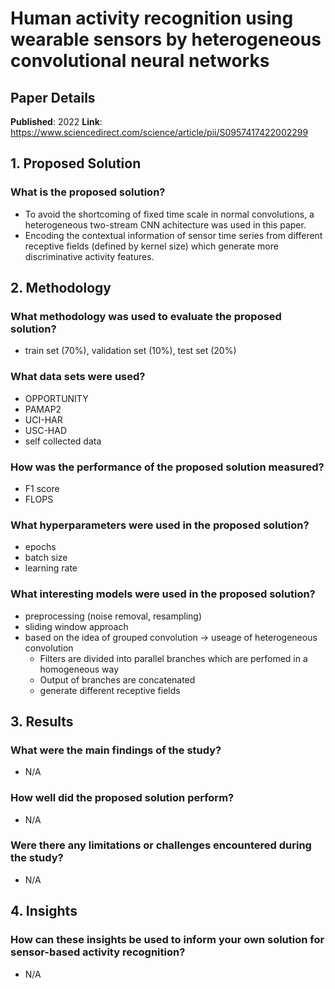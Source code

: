 # Human activity recognition using wearable sensors by heterogeneous convolutional neural networks

## Paper Details

**Published**: 2022
**Link**: https://www.sciencedirect.com/science/article/pii/S0957417422002299

## 1. Proposed Solution

### What is the proposed solution?
- To avoid the shortcoming of fixed time scale in normal convolutions, a heterogeneous two-stream CNN achitecture was used in this paper.
- Encoding the contextual information of sensor time series from different receptive fields (defined by kernel size) which generate more discriminative activity features.

## 2. Methodology

### What methodology was used to evaluate the proposed solution?
- train set (70%), validation set (10%), test set (20%)

### What data sets were used?
- OPPORTUNITY
- PAMAP2
- UCI-HAR
- USC-HAD
- self collected data

### How was the performance of the proposed solution measured?
- F1 score
- FLOPS

### What hyperparameters were used in the proposed solution?
- epochs
- batch size
- learning rate

### What interesting models were used in the proposed solution?
- preprocessing (noise removal, resampling)
- sliding window approach
- based on the idea of grouped convolution -> useage of heterogeneous convolution
    - Filters are divided into parallel branches which are perfomed in a homogeneous way
    - Output of branches are concatenated
    - generate different receptive fields
    
## 3. Results

### What were the main findings of the study?
- N/A

### How well did the proposed solution perform?
- N/A

### Were there any limitations or challenges encountered during the study?
- N/A

## 4. Insights

### How can these insights be used to inform your own solution for sensor-based activity recognition?
- N/A
